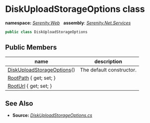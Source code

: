 # DiskUploadStorageOptions class
**namespace:** *[Serenity.Web](../README.md#serenity.web-namespace)*   **assembly**: *[Serenity.Net.Services](../README.md)*

```csharp
public class DiskUploadStorageOptions
```

## Public Members

| name | description |
| --- | --- |
| [DiskUploadStorageOptions](DiskUploadStorageOptions/DiskUploadStorageOptions.md)() | The default constructor. |
| [RootPath](DiskUploadStorageOptions/RootPath.md) { get; set; } |  |
| [RootUrl](DiskUploadStorageOptions/RootUrl.md) { get; set; } |  |

## See Also

* **Source:** *[DiskUploadStorageOptions.cs](https://github.com/serenity-is/Serenity/blob/master/src/Serenity.Net.Services/Upload/DiskUploadStorageOptions.cs)*